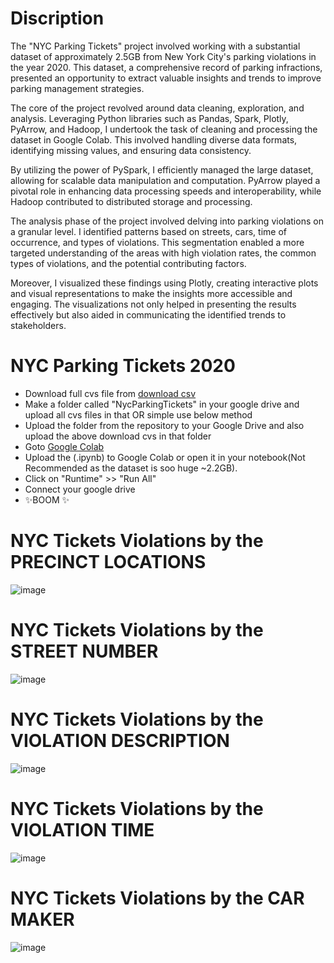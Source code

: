 # Discription

The "NYC Parking Tickets" project involved working with a substantial dataset of approximately 2.5GB from New York City's parking violations in the year 2020. This dataset, a comprehensive record of parking infractions, presented an opportunity to extract valuable insights and trends to improve parking management strategies.

The core of the project revolved around data cleaning, exploration, and analysis. Leveraging Python libraries such as Pandas, Spark, Plotly, PyArrow, and Hadoop, I undertook the task of cleaning and processing the dataset in Google Colab. This involved handling diverse data formats, identifying missing values, and ensuring data consistency.

By utilizing the power of PySpark, I efficiently managed the large dataset, allowing for scalable data manipulation and computation. PyArrow played a pivotal role in enhancing data processing speeds and interoperability, while Hadoop contributed to distributed storage and processing.

The analysis phase of the project involved delving into parking violations on a granular level. I identified patterns based on streets, cars, time of occurrence, and types of violations. This segmentation enabled a more targeted understanding of the areas with high violation rates, the common types of violations, and the potential contributing factors.

Moreover, I visualized these findings using Plotly, creating interactive plots and visual representations to make the insights more accessible and engaging. The visualizations not only helped in presenting the results effectively but also aided in communicating the identified trends to stakeholders.

# NYC Parking Tickets 2020

- Download full cvs file from [download csv](https://data.cityofnewyork.us/City-Government/Parking-Violations-Issued-Fiscal-Year-2020/p7t3-5i9s/data)
- Make a folder called "NycParkingTickets" in your google drive and upload all cvs files in that OR simple use below method
- Upload the folder from the repository to your Google Drive and also upload the above download cvs in that folder
- Goto [Google Colab](https://colab.research.google.com/)
- Upload the (.ipynb) to Google Colab or open it in your notebook(Not Recommended as the dataset is soo huge ~2.2GB).
- Click on "Runtime" >> "Run All"
- Connect your google drive
- ✨BOOM ✨

# NYC Tickets Violations by the PRECINCT LOCATIONS

![image](https://user-images.githubusercontent.com/57655776/211454235-324686e8-b0fc-4d26-aec2-c924b7442334.png)

# NYC Tickets Violations by the STREET NUMBER

![image](https://user-images.githubusercontent.com/57655776/211455050-1d5bdcbc-b364-44d3-9f66-04572a8d022d.png)

# NYC Tickets Violations by the VIOLATION DESCRIPTION

![image](https://user-images.githubusercontent.com/57655776/211455247-3ed4001a-65ea-4407-8828-cc9b6d47d11d.png)

# NYC Tickets Violations by the VIOLATION TIME

![image](https://user-images.githubusercontent.com/57655776/211455164-c6bb563c-67f9-4a52-8ced-65cdc3e9d947.png)

# NYC Tickets Violations by the CAR MAKER

![image](https://user-images.githubusercontent.com/57655776/211455104-4f14e65f-9a7c-4213-86dd-7bbdd197f89f.png)

